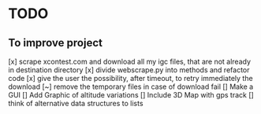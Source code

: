 # TODO

## To improve project

[x] scrape xcontest.com and download all my igc files, that are not already in destination directory
[x] divide webscrape.py into methods and refactor code
[x] give the user the possibility, after timeout, to retry immediately the download
[~] remove the temporary files in case of download fail
[] Make a GUI
[] Add Graphic of altitude variations
[] Include 3D Map with gps track
[] think of alternative data structures to lists
